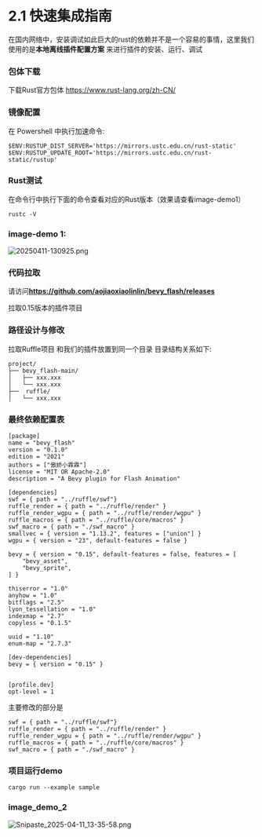 # 2.1 快速集成指南
在国内网络中，安装调试如此巨大的rust的依赖并不是一个容易的事情，这里我们使用的是**本地离线插件配置方案**
来进行插件的安装、运行、调试
### 包体下载
下载Rust官方包体
https://www.rust-lang.org/zh-CN/
### 镜像配置
在 Powershell 中执行加速命令:
```
$ENV:RUSTUP_DIST_SERVER='https://mirrors.ustc.edu.cn/rust-static'
$ENV:RUSTUP_UPDATE_ROOT='https://mirrors.ustc.edu.cn/rust-static/rustup'
```
### Rust测试
在命令行中执行下面的命令查看对应的Rust版本（效果请查看image-demo1）
```
rustc -V
```
### image-demo 1:
![20250411-130925.png](https://img.picui.cn/free/2025/04/11/67f8a42fe07d0.png)

### 代码拉取
请访问**https://github.com/aojiaoxiaolinlin/bevy_flash/releases**

拉取0.15版本的插件项目

### 路径设计与修改

拉取Ruffle项目 和我们的插件放置到同一个目录
目录结构关系如下:
```
project/
├── bevy_flash-main/
│   ├── xxx.xxx
│   └── xxx.xxx
├──  ruffle/
│   └── xxx.xxx
```

### 最终依赖配置表
```
[package]
name = "bevy_flash"
version = "0.1.0"
edition = "2021"
authors = ["傲娇小霖霖"]
license = "MIT OR Apache-2.0"
description = "A Bevy plugin for Flash Animation"

[dependencies]
swf = { path = "../ruffle/swf"}
ruffle_render = { path = "../ruffle/render" }
ruffle_render_wgpu = { path = "../ruffle/render/wgpu" }
ruffle_macros = { path = "../ruffle/core/macros" }
swf_macro = { path = "./swf_macro" }
smallvec = { version = "1.13.2", features = ["union"] }
wgpu = { version = "23", default-features = false }

bevy = { version = "0.15", default-features = false, features = [
    "bevy_asset",
    "bevy_sprite",
] }

thiserror = "1.0"
anyhow = "1.0"
bitflags = "2.5"
lyon_tessellation = "1.0"
indexmap = "2.7"
copyless = "0.1.5"

uuid = "1.10"
enum-map = "2.7.3"

[dev-dependencies]
bevy = { version = "0.15" }


[profile.dev]
opt-level = 1
```
主要修改的部分是
```
swf = { path = "../ruffle/swf"}
ruffle_render = { path = "../ruffle/render" }
ruffle_render_wgpu = { path = "../ruffle/render/wgpu" }
ruffle_macros = { path = "../ruffle/core/macros" }
swf_macro = { path = "./swf_macro" }
```

### 项目运行demo
```
cargo run --example sample
```

### image_demo_2
![Snipaste_2025-04-11_13-35-58.png](https://img.picui.cn/free/2025/04/11/67f8aa4dae200.png)